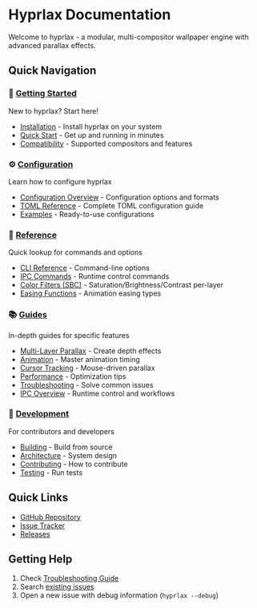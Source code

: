 # Hyprlax Documentation

Welcome to hyprlax - a modular, multi-compositor wallpaper engine with advanced parallax effects.

## Quick Navigation

### 🚀 [Getting Started](getting-started/)
New to hyprlax? Start here!
- [Installation](getting-started/installation.md) - Install hyprlax on your system
- [Quick Start](getting-started/quick-start.md) - Get up and running in minutes
- [Compatibility](getting-started/compatibility.md) - Supported compositors and features

### ⚙️ [Configuration](configuration/)
Learn how to configure hyprlax
- [Configuration Overview](configuration/README.md) - Configuration options and formats
- [TOML Reference](configuration/toml-reference.md) - Complete TOML configuration guide
- [Examples](configuration/examples/) - Ready-to-use configurations

### 📖 [Reference](reference/)
Quick lookup for commands and options
- [CLI Reference](reference/cli.md) - Command-line options
- [IPC Commands](reference/ipc-commands.md) - Runtime control commands
- [Color Filters (SBC)](guides/filters.md) - Saturation/Brightness/Contrast per-layer
- [Easing Functions](reference/easing-functions.md) - Animation easing types

### 📚 [Guides](guides/)
In-depth guides for specific features
- [Multi-Layer Parallax](guides/multi-layer.md) - Create depth effects
- [Animation](guides/animation.md) - Master animation timing
- [Cursor Tracking](guides/cursor-tracking.md) - Mouse-driven parallax
- [Performance](guides/performance.md) - Optimization tips
- [Troubleshooting](guides/troubleshooting.md) - Solve common issues
- [IPC Overview](guides/ipc-overview.md) - Runtime control and workflows

### 🔧 [Development](development/)
For contributors and developers
- [Building](development/building.md) - Build from source
- [Architecture](development/architecture.md) - System design
- [Contributing](development/contributing.md) - How to contribute
- [Testing](development/testing.md) - Run tests

## Quick Links

- [GitHub Repository](https://github.com/sandwichfarm/hyprlax)
- [Issue Tracker](https://github.com/sandwichfarm/hyprlax/issues)
- [Releases](https://github.com/sandwichfarm/hyprlax/releases)

## Getting Help

1. Check [Troubleshooting Guide](guides/troubleshooting.md)
2. Search [existing issues](https://github.com/sandwichfarm/hyprlax/issues)
3. Open a new issue with debug information (`hyprlax --debug`)
